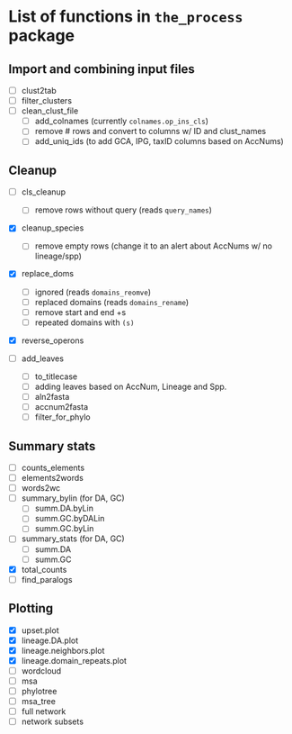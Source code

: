 # List of functions in `the_process` package

## Import and combining input files
- [ ] clust2tab
- [ ] filter_clusters
- [ ] clean_clust_file
  - [ ] add_colnames (currently `colnames.op_ins_cls`)
  - [ ] remove # rows and convert to columns w/ ID and clust_names
  - [ ] add_uniq_ids (to add GCA, IPG, taxID columns based on AccNums)

## Cleanup
- [ ] cls_cleanup
  - [ ] remove rows without query (reads `query_names`)
  
- [x] cleanup_species
  - [ ] remove empty rows (change it to an alert about AccNums w/ no lineage/spp)

- [x] replace_doms
  - [ ] ignored           (reads `domains_reomve`)
  - [ ] replaced domains  (reads `domains_rename`)
  - [ ] remove start and end +s
  - [ ] repeated domains with `(s)`

- [x] reverse_operons

- [ ] add_leaves
  - [ ] to_titlecase
  - [ ] adding leaves based on AccNum, Lineage and Spp.
  - [ ] aln2fasta
  - [ ] accnum2fasta
  - [ ] filter_for_phylo

## Summary stats
- [ ] counts_elements
- [ ] elements2words
- [ ] words2wc
- [ ] summary_bylin (for DA, GC)
  - [ ] summ.DA.byLin
  - [ ] summ.GC.byDALin
  - [ ] summ.GC.byLin
- [ ] summary_stats (for DA, GC)
  - [ ] summ.DA
  - [ ] summ.GC
- [x] total_counts
- [ ] find_paralogs

## Plotting
- [x] upset.plot
- [x] lineage.DA.plot
- [x] lineage.neighbors.plot
- [x] lineage.domain_repeats.plot
- [ ] wordcloud
- [ ] msa
- [ ] phylotree
- [ ] msa_tree
- [ ] full network
- [ ] network subsets
